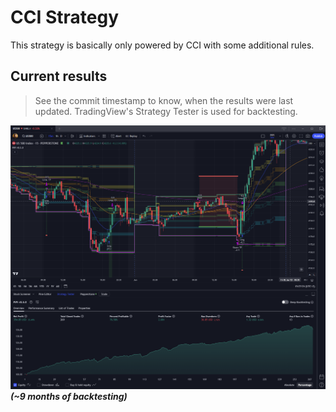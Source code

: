 # CCI Strategy

This strategy is basically only powered by CCI with some additional rules.

## Current results

> See the commit timestamp to know, when the results were last updated. TradingView's Strategy Tester is used for backtesting.

![img.png](img.png)
_**(~9 months of backtesting)**_

